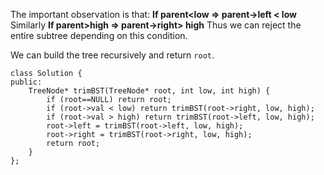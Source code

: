 The important observation is that:
**If  parent<low => parent->left < low**
Similarly
**If  parent>high => parent->right> high**
Thus we can reject the entire subtree depending on this condition.

We can build the tree recursively and return `root`.

```
class Solution {
public:
    TreeNode* trimBST(TreeNode* root, int low, int high) {
        if (root==NULL) return root;
        if (root->val < low) return trimBST(root->right, low, high);
        if (root->val > high) return trimBST(root->left, low, high);
        root->left = trimBST(root->left, low, high);
        root->right = trimBST(root->right, low, high);
        return root;
    }
};
```